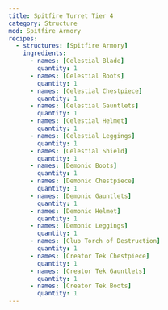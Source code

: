 ```yaml
---
title: Spitfire Turret Tier 4
category: Structure
mod: Spitfire Armory
recipes:
  - structures: [Spitfire Armory]
    ingredients:
      - names: [Celestial Blade]
        quantity: 1
      - names: [Celestial Boots]
        quantity: 1
      - names: [Celestial Chestpiece]
        quantity: 1
      - names: [Celestial Gauntlets]
        quantity: 1
      - names: [Celestial Helmet]
        quantity: 1
      - names: [Celestial Leggings]
        quantity: 1
      - names: [Celestial Shield]
        quantity: 1
      - names: [Demonic Boots]
        quantity: 1
      - names: [Demonic Chestpiece]
        quantity: 1
      - names: [Demonic Gauntlets]
        quantity: 1
      - names: [Demonic Helmet]
        quantity: 1
      - names: [Demonic Leggings]
        quantity: 1
      - names: [Club Torch of Destruction]
        quantity: 1
      - names: [Creator Tek Chestpiece]
        quantity: 1
      - names: [Creator Tek Gauntlets]
        quantity: 1
      - names: [Creator Tek Boots]
        quantity: 1
---
```

